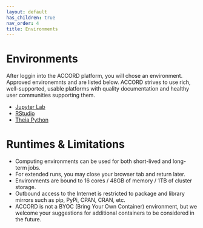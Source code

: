 ```yaml
---
layout: default
has_children: true
nav_order: 4
title: Environments
---
```


# Environments

After loggin into the ACCORD platform, you will chose an environment. Approved environemnts 
and are listed below. ACCORD strives to use rich, well-supported, usable platforms with quality
documentation and healthy user communities supporting them.

+ [Jupyter Lab](https://accord-docs.uvarc.io/jupyter.html)
+ [RStudio](https://accord-docs.uvarc.io/rstudio.html)
+ [Theia Python](https://accord-docs.uvarc.io/theia.html)


# Runtimes & Limitations


- Computing environments can be used for both short-lived and long-term jobs.
- For extended runs, you may close your browser tab and return later.
- Environments are bound to 16 cores / 48GB of memory / 1TB of cluster storage.
- Outbound access to the Internet is restricted to package and library mirrors such as pip, PyPi, CPAN, CRAN, etc.
- ACCORD is not a BYOC (Bring Your Own Container) environment, but we welcome your suggestions for additional containers to be considered in the future.

